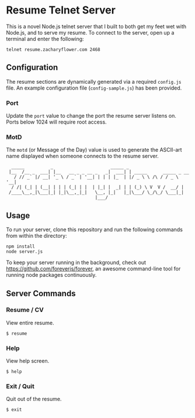 # Resume Telnet Server

This is a novel Node.js telnet server that I built to both get my feet wet with Node.js,
and to serve my resume. To connect to the server, open up a terminal and enter the following:

    telnet resume.zacharyflower.com 2468

## Configuration

The resume sections are dynamically generated via a required `config.js` file.
An example configuration file (`config-sample.js`) has been provided.

### Port

Update the `port` value to change the port the resume server listens on. Ports
below 1024 will require root access.

### MotD

The `motd` (or Message of the Day) value is used to generate the ASCII-art name
displayed when someone connects to the resume server.

```
  _____          _                      _____ _
 |__  /__ _  ___| |__   __ _ _ __ _   _|  ___| | _____      _____ _ __
   / // _` |/ __| '_ \ / _` | '__| | | | |_  | |/ _ \ \ /\ / / _ \ '__|
  / /| (_| | (__| | | | (_| | |  | |_| |  _| | | (_) \ V  V /  __/ |
 /____\__,_|\___|_| |_|\__,_|_|   \__, |_|   |_|\___/ \_/\_/ \___|_|
                                  |___/
```

## Usage

To run your server, clone this repository and run the following commands from within the directory:

```
npm install
node server.js
```

To keep your server running in the background, check out https://github.com/foreverjs/forever,
an awesome command-line tool for running node packages continuously.

## Server Commands

### Resume / CV

View entire resume.

    $ resume

### Help

View help screen.

    $ help

### Exit / Quit

Quit out of the resume.

    $ exit
